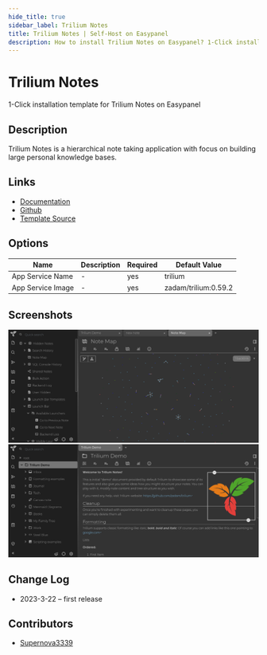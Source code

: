 ```yaml
---
hide_title: true
sidebar_label: Trilium Notes
title: Trilium Notes | Self-Host on Easypanel
description: How to install Trilium Notes on Easypanel? 1-Click installation template for Trilium Notes on Easypanel
---
```


<!-- generated -->

# Trilium Notes

1-Click installation template for Trilium Notes on Easypanel

## Description

Trilium Notes is a hierarchical note taking application with focus on building large personal knowledge bases.

## Links

- [Documentation](https://github.com/zadam/trilium/wiki)
- [Github](https://github.com/zadam/trilium)
- [Template Source](https://github.com/easypanel-io/templates/tree/main/templates/trilium)

## Options

Name | Description | Required | Default Value
-|-|-|-
App Service Name | - | yes | trilium
App Service Image | - | yes | zadam/trilium:0.59.2

## Screenshots

![Trilium Notes Screenshot](./assets/screenshot1.png)
![Trilium Notes Screenshot](./assets/screenshot2.png)

## Change Log

- 2023-3-22 – first release

## Contributors

- [Supernova3339](https://github.com/Supernova3339)
